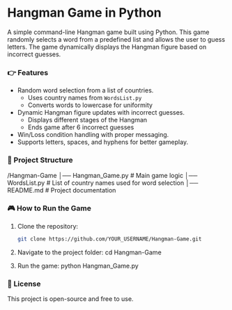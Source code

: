 # Hangman Game in Python
A simple command-line Hangman game built using Python. This game randomly selects a word from a predefined list and allows the user to guess letters. The game dynamically displays the Hangman figure based on incorrect guesses.


### 👉 Features
- Random word selection from a list of countries.
  - Uses country names from `WordsList.py`
  - Converts words to lowercase for uniformity
- Dynamic Hangman figure updates with incorrect guesses.
  - Displays different stages of the Hangman
  - Ends game after 6 incorrect guesses
- Win/Loss condition handling with proper messaging.
- Supports letters, spaces, and hyphens for better gameplay.


### 📂 Project Structure
/Hangman-Game
│── Hangman_Game.py   # Main game logic
│── WordsList.py      # List of country names used for word selection
│── README.md         # Project documentation


### 🎮 How to Run the Game
1. Clone the repository:
   ```bash
   git clone https://github.com/YOUR_USERNAME/Hangman-Game.git

2. Navigate to the project folder:
   cd Hangman-Game

3. Run the game:
   python Hangman_Game.py


### 📜 License
This project is open-source and free to use.
